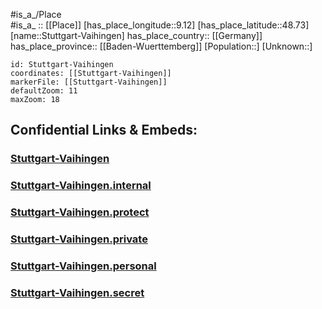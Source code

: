 ﻿---
location: [48.73,9.12] 
mapzoom: [7,12] 
mapmarker: city 
type: City
tags:
- geo/City


SpocWebEntityId: 34637
isDeleted: false
confidential: public

---
#is_a_/Place  
#is_a_ :: [[Place]] 
[has_place_longitude::9.12] 
[has_place_latitude::48.73] 
[name::Stuttgart-Vaihingen] 
has_place_country:: [[Germany]]  
has_place_province:: [[Baden-Wuerttemberg]] 
[Population::] 
[Unknown::] 


```leaflet
id: Stuttgart-Vaihingen
coordinates: [[Stuttgart-Vaihingen]] 
markerFile: [[Stuttgart-Vaihingen]] 
defaultZoom: 11 
maxZoom: 18
```


## Confidential Links & Embeds: 

### [Stuttgart-Vaihingen](/_public/Earth/Continent/Europe/Europe~Central/Germany/Germany~West/Baden-Wuerttemberg/counties~BW/Stuttgart/City/Stuttgart-Vaihingen.md) 

### [Stuttgart-Vaihingen.internal](/_internal/Earth/Continent/Europe/Europe~Central/Germany/Germany~West/Baden-Wuerttemberg/counties~BW/Stuttgart/City/Stuttgart-Vaihingen.internal.md) 

### [Stuttgart-Vaihingen.protect](/_protect/Earth/Continent/Europe/Europe~Central/Germany/Germany~West/Baden-Wuerttemberg/counties~BW/Stuttgart/City/Stuttgart-Vaihingen.protect.md) 

### [Stuttgart-Vaihingen.private](/_private/Earth/Continent/Europe/Europe~Central/Germany/Germany~West/Baden-Wuerttemberg/counties~BW/Stuttgart/City/Stuttgart-Vaihingen.private.md) 

### [Stuttgart-Vaihingen.personal](/_personal/Earth/Continent/Europe/Europe~Central/Germany/Germany~West/Baden-Wuerttemberg/counties~BW/Stuttgart/City/Stuttgart-Vaihingen.personal.md) 

### [Stuttgart-Vaihingen.secret](/_secret/Earth/Continent/Europe/Europe~Central/Germany/Germany~West/Baden-Wuerttemberg/counties~BW/Stuttgart/City/Stuttgart-Vaihingen.secret.md) 
